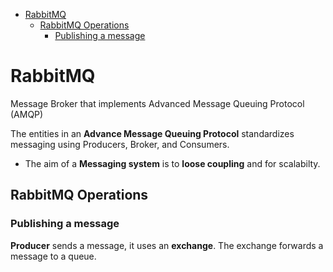 <!--ts-->
   * [RabbitMQ](#rabbitmq)
      * [RabbitMQ Operations](#rabbitmq-operations)
         * [Publishing a message](#publishing-a-message)

<!-- Added by: gil_diy, at: Sat 05 Mar 2022 15:37:39 IST -->

<!--te-->

# RabbitMQ 

Message Broker that implements Advanced Message Queuing Protocol (AMQP)

The entities in an **Advance Message Queuing Protocol** standardizes messaging using Producers, Broker, and Consumers.

* The aim of a **Messaging system** is to **loose coupling** and for scalabilty.


## RabbitMQ Operations

### Publishing a message

**Producer** sends a message, it uses an **exchange**. The exchange forwards a message to a queue.